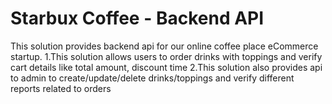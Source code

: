 # Starbux Coffee - Backend API
This solution provides backend api for our online coffee place eCommerce startup. 
 1.This solution allows users to order drinks with toppings and verify cart details like total amount, discount time 
 2.This solution also provides api to admin to create/update/delete drinks/toppings and verify different reports related to orders 